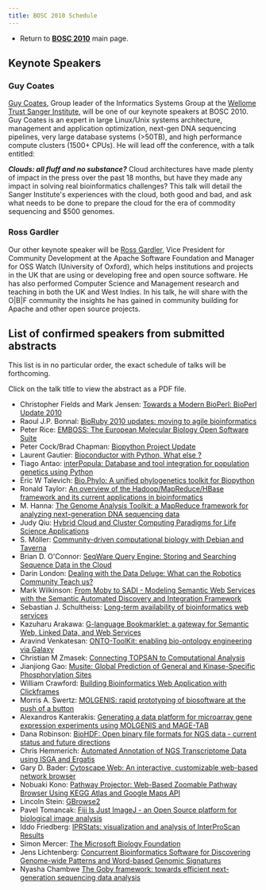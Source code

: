 ```yaml
---
title: BOSC 2010 Schedule
---
```


-   Return to **[ BOSC 2010](BOSC_2010 "wikilink")** main page.

Keynote Speakers
----------------

### Guy Coates

[Guy Coates](http://uk.linkedin.com/pub/guy-coates/3/b5b/9b0), Group
leader of the Informatics Systems Group at the [Wellome Trust Sanger
Institute](http://www.sanger.ac.uk/), will be one of our keynote
speakers at BOSC 2010. Guy Coates is an expert in large Linux/Unix
systems architecture, management and application optimization, next-gen
DNA sequencing pipelines, very large database systems (&gt;50TB), and
high performance compute clusters (1500+ CPUs). He will lead off the
conference, with a talk entitled:

***Clouds: all fluff and no substance?*** Cloud architectures have made
plenty of impact in the press over the past 18 months, but have they
made any impact in solving real bioinformatics challenges? This talk
will detail the Sanger Institute's experiences with the cloud, both good
and bad, and ask what needs to be done to prepare the cloud for the era
of commodity sequencing and $500 genomes.

### Ross Gardler

Our other keynote speaker will be [Ross
Gardler](http://www.linkedin.com/in/rossgardler), Vice President for
Community Development at the Apache Software Foundation and Manager for
OSS Watch (University of Oxford), which helps institutions and projects
in the UK that are using or developing free and open source software. He
has also performed Computer Science and Management research and teaching
in both the UK and West Indies. In his talk, he will share with the
O|B|F community the insights he has gained in community building for
Apache and other open source projects.

List of confirmed speakers from submitted abstracts
---------------------------------------------------

This list is in no particular order, the exact schedule of talks will be
forthcoming.

Click on the talk title to view the abstract as a PDF file.

-   Christopher Fields and Mark Jensen: [ Towards a Modern BioPerl:
    BioPerl Update 2010](Media:22_BOSC2010.pdf "wikilink")
-   Raoul J.P. Bonnal: [ BioRuby 2010 updates: moving to agile
    bioinformatics](Media:15_BOSC2010.pdf "wikilink")
-   Peter Rice: [ EMBOSS: The European Molecular Biology Open Software
    Suite](Media:14_BOSC2010.pdf "wikilink")
-   Peter Cock/Brad Chapman: [ Biopython Project
    Update](Media:16_BOSC2010.pdf "wikilink")
-   Laurent Gautier: [ Bioconductor with Python, What else
    ?](Media:2_BOSC2010.pdf "wikilink")
-   Tiago Antao: [ interPopula: Database and tool integration for
    population genetics using Python](Media:13_BOSC2010.pdf "wikilink")
-   Eric W Talevich: [ Bio.Phylo: A unified phylogenetics toolkit for
    Biopython](Media:8_BOSC2010.pdf "wikilink")
-   Ronald Taylor: [ An overview of the Hadoop/MapReduce/HBase framework
    and its current applications in
    bioinformatics](Media:29_BOSC2010.pdf "wikilink")
-   M. Hanna: [ The Genome Analysis Toolkit: a MapReduce framework for
    analyzing next-generation DNA sequencing
    data](Media:18_BOSC2010.pdf "wikilink")
-   Judy Qiu: [ Hybrid Cloud and Cluster Computing Paradigms for Life
    Science Applications](Media:40_BOSC2010.pdf "wikilink")
-   S. Möller: [ Community-driven computational biology with Debian and
    Taverna](Media:26_BOSC2010.pdf "wikilink")
-   Brian D. O'Connor: [ SeqWare Query Engine: Storing and Searching
    Sequence Data in the Cloud](Media:39_BOSC2010.pdf "wikilink")
-   Darin London: [ Dealing with the Data Deluge: What can the Robotics
    Community Teach us?](Media:3_BOSC2010.pdf "wikilink")
-   Mark Wilkinson: [ From Moby to SADI - Modeling Semantic Web Services
    with the Semantic Automated Discovery and Integration
    Framework](Media:4_BOSC2010.pdf "wikilink")
-   Sebastian J. Schultheiss: [ Long-term availability of bioinformatics
    web services](Media:5_BOSC2010.pdf "wikilink")
-   Kazuharu Arakawa: [ G-language Bookmarklet: a gateway for Semantic
    Web, Linked Data, and Web Services](Media:6_BOSC2010.pdf "wikilink")
-   Aravind Venkatesan: [ ONTO-ToolKit: enabling bio-ontology
    engineering via Galaxy](Media:21_BOSC2010.pdf "wikilink")
-   Christian M Zmasek: [ Connecting TOPSAN to Computational
    Analysis](Media:25_BOSC2010.pdf "wikilink")
-   Jianjiong Gao: [ Musite: Global Prediction of General and
    Kinase-Specific Phosphorylation
    Sites](Media:20_BOSC2010.pdf "wikilink")
-   William Crawford: [ Building Bioinformatics Web Application with
    Clickframes](Media:36_BOSC2010.pdf "wikilink")
-   Morris A. Swertz: [ MOLGENIS: rapid prototyping of biosoftware at
    the push of a button](Media:24_BOSC2010.pdf "wikilink")
-   Alexandros Kanterakis: [ Generating a data platform for microarray
    gene expression experiments using MOLGENIS and
    MAGE-TAB](Media:17_BOSC2010.pdf "wikilink")
-   Dana Robinson: [ BioHDF: Open binary file formats for NGS data -
    current status and future
    directions](Media:10_BOSC2010.pdf "wikilink")
-   Chris Hemmerich: [ Automated Annotation of NGS Transcriptome Data
    using ISGA and Ergatis](Media:30_BOSC2010.pdf "wikilink")
-   Gary D. Bader: [ Cytoscape Web: An interactive, customizable
    web-based network browser](Media:12_BOSC2010.pdf "wikilink")
-   Nobuaki Kono: [ Pathway Projector: Web-Based Zoomable Pathway
    Browser Using KEGG Atlas and Google Maps
    API](Media:38_BOSC2010.pdf "wikilink")
-   Lincoln Stein: [ GBrowse2](Media:34_BOSC2010.pdf "wikilink")
-   Pavel Tomancak: [ Fiji Is Just ImageJ - an Open Source platform for
    biological image analysis](Media:11_BOSC2010.pdf "wikilink")
-   Iddo Friedberg: [ IPRStats: visualization and analysis of
    InterProScan Results](Media:32_BOSC2010.pdf "wikilink")
-   Simon Mercer: [ The Microsoft Biology
    Foundation](Media:9_BOSC2010.pdf "wikilink")
-   Jens Lichtenberg: [ Concurrent Bioinformatics Software for
    Discovering Genome-wide Patterns and Word-based Genomic
    Signatures](Media:28_BOSC2010.pdf "wikilink")
-   Nyasha Chambwe [ The Goby framework: towards efficient
    next-generation sequencing data
    analysis](Media:Nyasha_Chambwe "wikilink")

